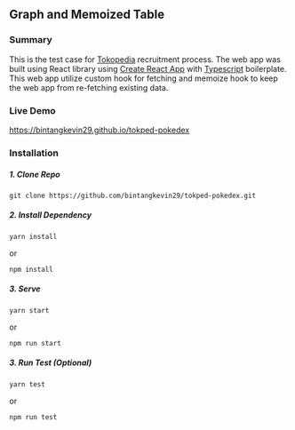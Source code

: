 ## Graph and Memoized Table

### Summary

This is the test case for [Tokopedia](https://www.tokopedia.com/) recruitment process. The web app was built using React library using [Create React App](https://github.com/facebook/create-react-app) with [Typescript](https://www.typescriptlang.org/) boilerplate. This web app utilize custom hook for fetching and memoize hook to keep the web app from re-fetching existing data.

### Live Demo

https://bintangkevin29.github.io/tokped-pokedex

### Installation

##### 1. Clone Repo

    git clone https://github.com/bintangkevin29/tokped-pokedex.git

##### 2. Install Dependency

    yarn install

or

    npm install

##### 3. Serve

    yarn start

or

    npm run start

##### 3. Run Test (Optional)

    yarn test

or

    npm run test

